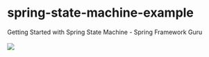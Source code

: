 # spring-state-machine-example
Getting Started with Spring State Machine - Spring Framework Guru
<br><br>
<a href="https://youtu.be/A-dVgRV5-Bw">
    <img src="https://i.ytimg.com/an_webp/A-dVgRV5-Bw/mqdefault_6s.webp?du=3000&sqp=CKTNz4gG&rs=AOn4CLAV5S8JTdJybujN_cvQOy2C6sx2ag">
</a>
